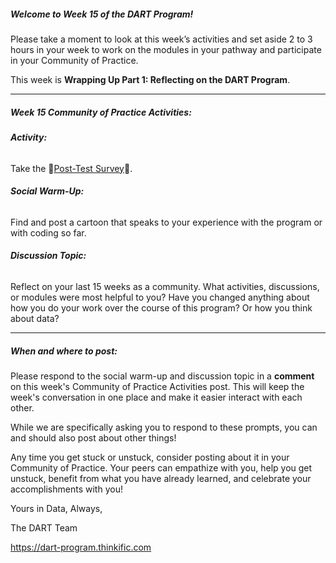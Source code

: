 ##### **Welcome to Week 15 of the DART Program!**

Please take a moment to look at this week’s activities and set aside 2 to 3 hours in your week to work on the modules in your pathway and participate in your Community of Practice. 

This week is **Wrapping Up Part 1: Reflecting on the DART Program**.

---

##### **Week 15 Community of Practice Activities:**

###### **Activity:** 
Take the 🔴[Post-Test Survey](link/to/survey/here)🔴. 

###### **Social Warm-Up:** 
Find and post a cartoon that speaks to your experience with the program or with coding so far.

###### **Discussion Topic:** 
Reflect on your last 15 weeks as a community. What activities, discussions, or modules were most helpful to you? Have you changed anything about how you do your work over the course of this program? Or how you think about data?


---

##### **When and where to post:**

Please respond to the social warm-up and discussion topic in a **comment** on this week's Community of Practice Activities post. This will keep the week's conversation in one place and make it easier interact with each other.

While we are specifically asking you to respond to these prompts, you can and should also post about other things!

Any time you get stuck or unstuck, consider posting about it in your Community of Practice. Your peers can empathize with you, help you get unstuck, benefit from what you have already learned, and celebrate your accomplishments with you!

 Yours in Data, Always, 

The DART Team

https://dart-program.thinkific.com
